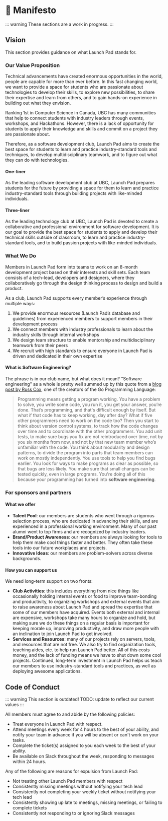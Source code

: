 # 🔖 Manifesto

::: warning
These sections are a work in progress.
:::

## Vision <Badge type="tip" text="updated"/>

This section provides guidance on what Launch Pad stands for.

### Our Value Proposition

Technical advancements have created enormous opportunities in the world, people are capable for more than ever before. In this fast changing world, we want to provide a space for students who are passionate about technologies to develop their skills, to explore new possibilities, to share their expertise and learn from others, and to gain hands-on experience in building out what they envision.

Ranking 1st in Computer Science in Canada, UBC has many communities that help to connect students with industry leaders through events, workshops, and Hackathons. However, there is a lack of opportunity for students to apply their knowledge and skills and commit on a project they are passionate about.

Therefore, as a software development club, Launch Pad aims to create the best space for students to learn and practice industry-standard tools and techniques, to develop multidisciplinary teamwork, and to figure out what they can do with technologies.

#### One-liner

As the leading software development club at UBC, Launch Pad prepares students for the future by providing a space for them to learn and practice industry-standard tools through building projects with like-minded individuals.

#### Three-liner

As the leading technology club at UBC,  Launch Pad is devoted to create a collaborative and professional environment for software development. It is our goal to provide the best space for students to apply and develop their technical skills outside of classroom, to learn and practice industry-standard tools, and to build passion projects with like-minded individuals.

### What We Do

Members in Launch Pad form into teams to work on an 8-month development project based on their interests and skill sets. Each team consists of a tech-lead, developers and designers, where they collaboratively go through the design thinking process to design and build a product.

As a club, Launch Pad supports every member’s experience through multiple ways:

1. We provide enormous resources (Launch Pad’s database and guidelines) from experienced members to support members in their development process
2. We connect members with industry professionals to learn about the industry skills through internal workshops
3. We design team structure to enable mentorship and multidisciplinary teamwork from their peers
4. We recruit with high standards to ensure everyone in Launch Pad is driven and dedicated in their own expertise

#### What is Software Engineering?

The phrase is in our club name, but what does it mean? "Software engineering" as a whole is pretty well summed up by this quote from a [blog post by Russ Cox](https://research.swtch.com/vgo-eng), one of the creators of the Go Programming Language:

> Programming means getting a program working. You have a problem to solve, you write some code, you run it, you get your answer, you’re done. That’s programming, and that's difficult enough by itself. But what if that code has to keep working, day after day? What if five other programmers need to work on the code too? Then you start to think about version control systems, to track how the code changes over time and to coordinate with the other programmers. You add unit tests, to make sure bugs you fix are not reintroduced over time, not by you six months from now, and not by that new team member who’s unfamiliar with the code. You think about modularity and design patterns, to divide the program into parts that team members can work on mostly independently. You use tools to help you find bugs earlier. You look for ways to make programs as clear as possible, so that bugs are less likely. You make sure that small changes can be tested quickly, even in large programs. You're doing all of this because your programming has turned into **software engineering**.

### For sponsors and partners

#### What we offer

* **Talent Pool**: our members are students who went through a rigorous selection process, who are dedicated in advancing their skills, and are experienced in a professional working environment. Many of our past alumni went to top firms and are recognized by industry leaders.
* **Brand/Product Awareness**: our members are always looking for tools to help them make cool things faster and better. They often take these tools into our future workplaces and projects.
* **Innovative Ideas**: our members are problem-solvers across diverse backgrounds.

#### How you can support us

We need long-term support on two fronts:

* **Club Activities**: this includes everything from nice things like occasionally holding internal
events or food to improve team-bonding and productivity, to organizing workshops
and external events that aim to raise awareness about Launch Pad and spread the
expertise that some of our members have acquired. Events both external and internal are expensive, workshops take many hours to
organize and hold, but making sure we do these things on a regular basis is
important for keeping morale up, improving productivity, and draw more people
with an inclination to join Launch Pad to get involved.
* **Services and Resources**: many of our projects rely on servers, tools, and resources that are not free.
We also try to find organization tools, teaching aides, etc. to help run Launch
Pad better. All of this costs money, and the lack of funding means we have to
shut down some cool projects. Continued, long-term investment in Launch Pad
helps us teach our members to use industry-standard tools and practices, as well
as deploying awesome applications.

## Code of Conduct

::: warning
This section is outdated! TODO: update to reflect our current values
:::

All members must agree to and abide by the following policies:

* Treat everyone in Launch Pad with respect.
* Attend meetings every week for 4 hours to the best of your ability, and notify
  your team in advance if you will be absent or can't work on your tasks.
* Complete the ticket(s) assigned to you each week to the best of your ability.
* Be available on Slack throughout the week, responding to messages within 24
  hours.

Any of the following are reasons for expulsion from Launch Pad:

* Not treating other Launch Pad members with respect
* Consistently missing meetings without notifying your tech lead
* Consistently not completing your weekly ticket without notifying your tech
  lead
* Consistently showing up late to meetings, missing meetings, or failing to
  complete tickets
* Consistently not responding to or ignoring Slack messages
